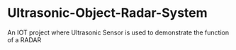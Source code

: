 # Ultrasonic-Object-Radar-System
An IOT project where Ultrasonic Sensor is used to demonstrate the function of a RADAR
